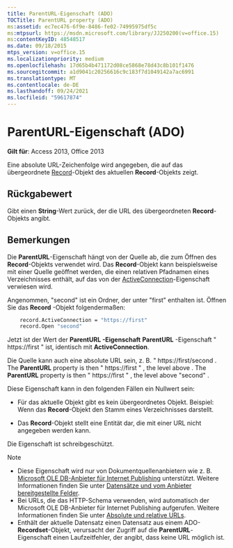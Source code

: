 ```yaml
---
title: ParentURL-Eigenschaft (ADO)
TOCTitle: ParentURL property (ADO)
ms:assetid: ec7ec476-6f9e-8486-fe02-74995975df5c
ms:mtpsurl: https://msdn.microsoft.com/library/JJ250200(v=office.15)
ms:contentKeyID: 48548517
ms.date: 09/18/2015
mtps_version: v=office.15
ms.localizationpriority: medium
ms.openlocfilehash: 17d65b4b471172d08ce5868e78d43c8b101f1476
ms.sourcegitcommit: a1d9041c20256616c9c183f7d1049142a7ac6991
ms.translationtype: MT
ms.contentlocale: de-DE
ms.lasthandoff: 09/24/2021
ms.locfileid: "59617874"
---
```

# <a name="parenturl-property-ado"></a>ParentURL-Eigenschaft (ADO)

**Gilt für**: Access 2013, Office 2013

Eine absolute URL-Zeichenfolge wird angegeben, die auf das übergeordnete [Record](record-object-ado.md)-Objekt des aktuellen **Record**-Objekts zeigt.

## <a name="return-value"></a>Rückgabewert

Gibt einen **String**-Wert zurück, der die URL des übergeordneten **Record**-Objekts angibt.

## <a name="remarks"></a>Bemerkungen

Die **ParentURL**-Eigenschaft hängt von der Quelle ab, die zum Öffnen des **Record**-Objekts verwendet wird. Das **Record**-Objekt kann beispielsweise mit einer Quelle geöffnet werden, die einen relativen Pfadnamen eines Verzeichnisses enthält, auf das von der [ActiveConnection](activeconnection-property-ado.md)-Eigenschaft verwiesen wird.

Angenommen, "second" ist ein Ordner, der unter "first" enthalten ist. Öffnen Sie das **Record** -Objekt folgendermaßen:

```vb
    record.ActiveConnection = "https://first"
    record.Open "second"
```

Jetzt ist der Wert der **ParentURL -Eigenschaft** **ParentURL** -Eigenschaft " https://first " ist, identisch mit **ActiveConnection**.

Die Quelle kann auch eine absolute URL sein, z. B. " https://first/second . The **ParentURL** property is then " https://first " , the level above . The **ParentURL** property is then " https://first " , the level above "second" .

Diese Eigenschaft kann in den folgenden Fällen ein Nullwert sein:

- Für das aktuelle Objekt gibt es kein übergeordnetes Objekt. Beispiel: Wenn das **Record**-Objekt den Stamm eines Verzeichnisses darstellt.

- Das **Record**-Objekt stellt eine Entität dar, die mit einer URL nicht angegeben werden kann.

Die Eigenschaft ist schreibgeschützt.


> [!NOTE]
> - Diese Eigenschaft wird nur von Dokumentquellenanbietern wie z. B. [Microsoft OLE DB-Anbieter für Internet Publishing](microsoft-ole-db-provider-for-internet-publishing.md) unterstützt. Weitere Informationen finden Sie unter [Datensätze und vom Anbieter bereitgestellte Felder](records-and-provider-supplied-fields.md).
> - Bei URLs, die das HTTP-Schema verwenden, wird automatisch der Microsoft OLE DB-Anbieter für Internet Publishing aufgerufen. Weitere Informationen finden Sie unter [Absolute und relative URLs](absolute-and-relative-urls.md). 
> - Enthält der aktuelle Datensatz einen Datensatz aus einem ADO-**Recordset**-Objekt, verursacht der Zugriff auf die **ParentURL**-Eigenschaft einen Laufzeitfehler, der angibt, dass keine URL möglich ist.


